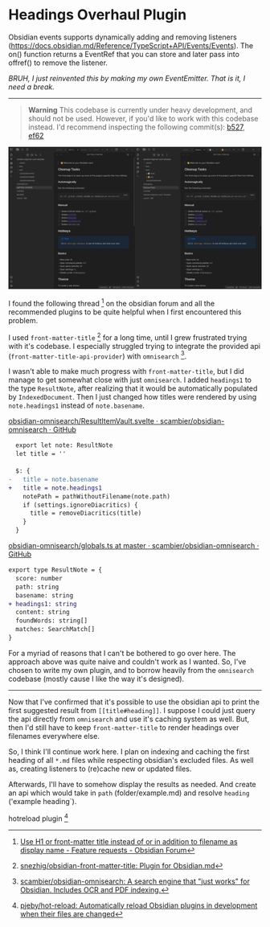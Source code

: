 # Headings Overhaul Plugin

Obsidian events supports dynamically adding and removing listeners (https://docs.obsidian.md/Reference/TypeScript+API/Events/Events). The on() function returns a EventRef that you can store and later pass into offref() to remove the listener.

*BRUH, I just reinvented this by making my own EventEmitter. That is it, I need a break.*

---

> **Warning**
> This codebase is currently under heavy development, and should not be used.
> However, if you'd like to work with this codebase instead. I'd recommend inspecting the following commit(s): [b527](https://github.com/mournfully/replace-title-with-header/commit/b52745f7ea6a2309132494a0f3b660dd645d521f), [ef62](https://github.com/mournfully/replace-title-with-header/commit/ef62319ef3d0fd04bca5f80d94f5e477107b4a65)

![](./docs/showcase.png)

I found the following thread [^1] on the obsidian forum and all the recommended plugins to be quite helpful when I first encountered this problem.

I used `front-matter-title` [^2] for a long time, until I grew frustrated trying with it's codebase. I especially struggled trying to integrate the provided api (`front-matter-title-api-provider`) with `omnisearch` [^3]. 

I wasn't able to make much progress with `front-matter-title`, but I did manage to get somewhat close with just `omnisearch`. I added `headings1` to the type `ResultNote`, after realizing that it would be automatically populated by `IndexedDocument`. Then I just changed how titles were rendered by using `note.headings1` instead of `note.basename`. 

[obsidian-omnisearch/ResultItemVault.svelte · scambier/obsidian-omnisearch · GitHub](https://github.com/scambier/obsidian-omnisearch/blob/master/src/components/ResultItemVault.svelte)
```diff
  export let note: ResultNote
  let title = ''

  $: {
-   title = note.basename
+   title = note.headings1
    notePath = pathWithoutFilename(note.path)
    if (settings.ignoreDiacritics) {
      title = removeDiacritics(title)
    }
  }
```

[obsidian-omnisearch/globals.ts at master · scambier/obsidian-omnisearch · GitHub](https://github.com/scambier/obsidian-omnisearch/blob/master/src/globals.ts)
```diff
export type ResultNote = {
  score: number
  path: string
  basename: string
+ headings1: string  
  content: string
  foundWords: string[]
  matches: SearchMatch[]
}
```

For a myriad of reasons that I can't be bothered to go over here. The approach above was quite naive and couldn't work as I wanted. So, I've chosen to write my own plugin, and to borrow heavily from the `omnisearch` codebase (mostly cause I like the way it's designed).

---

Now that I've confirmed that it's possible to use the obsidian api to print the first suggested result from `[[title#heading]]`. I suppose I could just query the api directly from `omnisearch` and use it's caching system as well. But, then I'd still have to keep `front-matter-title` to render headings over filenames everywhere else.

So, I think I'll continue work here. I plan on indexing and caching the first heading of all `*.md` files while respecting obsidian's excluded files. As well as, creating listeners to (re)cache new or updated files. 

Afterwards, I'll have to somehow display the results as needed. And create an api which would take in `path` (folder/example.md) and resolve `heading` ('example heading`).

hotreload plugin [^4]

[^1]: [Use H1 or front-matter title instead of or in addition to filename as display name - Feature requests - Obsidian Forum](https://forum.obsidian.md/t/use-h1-or-front-matter-title-instead-of-or-in-addition-to-filename-as-display-name/687/125)

[^2]: [snezhig/obsidian-front-matter-title: Plugin for Obsidian.md](https://github.com/snezhig/obsidian-front-matter-title)

[^3]: [scambier/obsidian-omnisearch: A search engine that "just works" for Obsidian. Includes OCR and PDF indexing.](https://github.com/scambier/obsidian-omnisearch)

[^4]: [pjeby/hot-reload: Automatically reload Obsidian plugins in development when their files are changed](https://github.com/pjeby/hot-reload)
